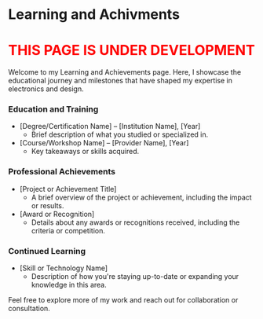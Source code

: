 # Learning and Achivments

<div class="warning">
<h1 style="color:RED; text-transform:uppercase;">This Page is Under Development</h1>
</div>

Welcome to my Learning and Achievements page. Here, I showcase the educational journey and milestones that have shaped my expertise in electronics and design.

### Education and Training
- [Degree/Certification Name] – [Institution Name], [Year]
    - Brief description of what you studied or specialized in.
- [Course/Workshop Name] – [Provider Name], [Year]
    - Key takeaways or skills acquired.

### Professional Achievements
- [Project or Achievement Title]
    - A brief overview of the project or achievement, including the impact or results.
- [Award or Recognition]
    - Details about any awards or recognitions received, including the criteria or competition.

### Continued Learning
- [Skill or Technology Name]
    - Description of how you're staying up-to-date or expanding your knowledge in this area.

Feel free to explore more of my work and reach out for collaboration or consultation.